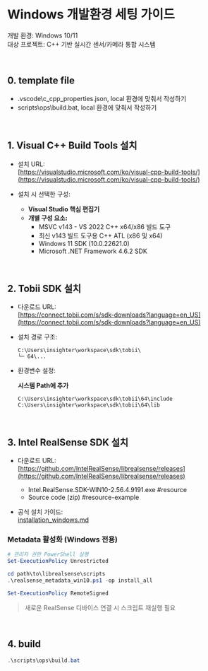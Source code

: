 # Windows 개발환경 세팅 가이드

개발 환경: Windows 10/11  
대상 프로젝트: C++ 기반 실시간 센서/카메라 통합 시스템

<br>


## 0. template file

- .vscode\c_cpp_properties.json, local 환경에 맞춰서 작성하기
- scripts\ops\build.bat, local 환경에 맞춰서 작성하기

<br>

## 1. Visual C++ Build Tools 설치

- 설치 URL:  
  [https://visualstudio.microsoft.com/ko/visual-cpp-build-tools/](https://visualstudio.microsoft.com/ko/visual-cpp-build-tools/)

- 설치 시 선택한 구성:

  - **Visual Studio 핵심 편집기**
  - **개별 구성 요소:**
    - MSVC v143 - VS 2022 C++ x64/x86 빌드 도구
    - 최신 v143 빌드 도구용 C++ ATL (x86 및 x64)
    - Windows 11 SDK (10.0.22621.0)
    - Microsoft .NET Framework 4.6.2 SDK

<br>

## 2. Tobii SDK 설치

- 다운로드 URL:  
  [https://connect.tobii.com/s/sdk-downloads?language=en_US](https://connect.tobii.com/s/sdk-downloads?language=en_US)

- 설치 경로 구조:
  ```
  C:\Users\insighter\workspace\sdk\tobii\
  └─ 64\...
  ```

- 환경변수 설정:

  **시스템 Path에 추가**
  ```
  C:\Users\insighter\workspace\sdk\tobii\64\include
  C:\Users\insighter\workspace\sdk\tobii\64\lib
  ```

<br>

## 3. Intel RealSense SDK 설치

- 다운로드 URL:  
  [https://github.com/IntelRealSense/librealsense/releases](https://github.com/IntelRealSense/librealsense/releases)
  - Intel.RealSense.SDK-WIN10-2.56.4.9191.exe #resource
  - Source code (zip) #resource-example

- 공식 설치 가이드:  
  [installation_windows.md](https://github.com/IntelRealSense/librealsense/blob/master/doc/installation_windows.md)

### Metadata 활성화 (Windows 전용)

```powershell
# 관리자 권한 PowerShell 실행
Set-ExecutionPolicy Unrestricted

cd path\to\librealsense\scripts
.\realsense_metadata_win10.ps1 -op install_all

Set-ExecutionPolicy RemoteSigned
```

> 새로운 RealSense 디바이스 연결 시 스크립트 재실행 필요

<br>

## 4. build

```powershell
.\scripts\ops\build.bat
```